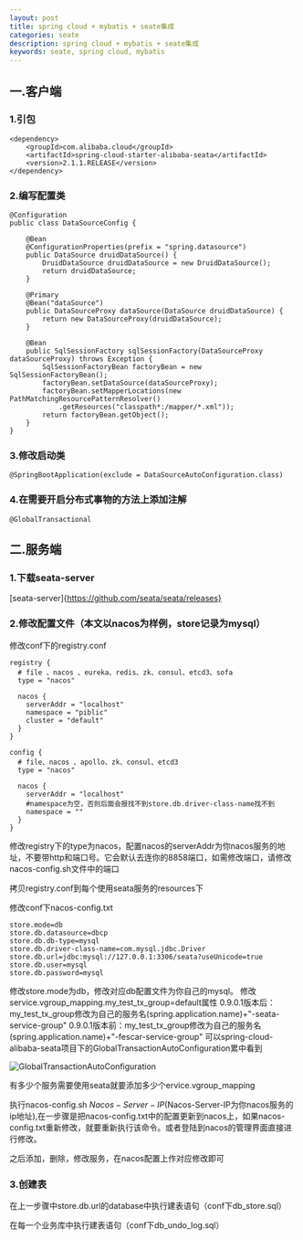 ```yaml
---
layout: post
title: spring cloud + mybatis + seate集成
categories: seate
description: spring cloud + mybatis + seate集成
keywords: seate, spring cloud, mybatis
---
```


## 一.客户端

### 1.引包
```
<dependency>
    <groupId>com.alibaba.cloud</groupId>
    <artifactId>spring-cloud-starter-alibaba-seata</artifactId>
    <version>2.1.1.RELEASE</version>
</dependency>
```

### 2.编写配置类
```
@Configuration
public class DataSourceConfig {

    @Bean
    @ConfigurationProperties(prefix = "spring.datasource")
    public DataSource druidDataSource() {
        DruidDataSource druidDataSource = new DruidDataSource();
        return druidDataSource;
    }

    @Primary
    @Bean("dataSource")
    public DataSourceProxy dataSource(DataSource druidDataSource) {
        return new DataSourceProxy(druidDataSource);
    }

    @Bean
    public SqlSessionFactory sqlSessionFactory(DataSourceProxy dataSourceProxy) throws Exception {
        SqlSessionFactoryBean factoryBean = new SqlSessionFactoryBean();
        factoryBean.setDataSource(dataSourceProxy);
        factoryBean.setMapperLocations(new PathMatchingResourcePatternResolver()
            .getResources("classpath*:/mapper/*.xml"));
        return factoryBean.getObject();
    }
}
```

### 3.修改启动类
```
@SpringBootApplication(exclude = DataSourceAutoConfiguration.class)
```

### 4.在需要开启分布式事物的方法上添加注解
```
@GlobalTransactional
```

## 二.服务端

### 1.下载seata-server
[seata-server]{https://github.com/seata/seata/releases}

### 2.修改配置文件（本文以nacos为样例，store记录为mysql）
修改conf下的registry.conf
```
registry {
  # file 、nacos 、eureka、redis、zk、consul、etcd3、sofa
  type = "nacos"

  nacos {
    serverAddr = "localhost"
    namespace = "piblic"
    cluster = "default"
  }
}

config {
  # file、nacos 、apollo、zk、consul、etcd3
  type = "nacos"

  nacos {
    serverAddr = "localhost"
    #namespace为空，否则后面会报找不到store.db.driver-class-name找不到
    namespace = ""
  }
}
```
修改registry下的type为nacos，配置nacos的serverAddr为你nacos服务的地址，不要带http和端口号。它会默认去连你的8858端口，如需修改端口，请修改nacos-config.sh文件中的端口

拷贝registry.conf到每个使用seata服务的resources下

修改conf下nacos-config.txt
```
store.mode=db
store.db.datasource=dbcp
store.db.db-type=mysql
store.db.driver-class-name=com.mysql.jdbc.Driver
store.db.url=jdbc:mysql://127.0.0.1:3306/seata?useUnicode=true
store.db.user=mysql
store.db.password=mysql
```
修改store.mode为db，修改对应db配置文件为你自己的mysql。
修改service.vgroup_mapping.my_test_tx_group=default属性
0.9.0.1版本后：my_test_tx_group修改为自己的服务名(spring.application.name)+"-seata-service-group"
0.9.0.1版本前：my_test_tx_group修改为自己的服务名(spring.application.name)+"-fescar-service-group"
可以spring-cloud-alibaba-seata项目下的GlobalTransactionAutoConfiguration累中看到

![GlobalTransactionAutoConfiguration](https://gudepeng.github.io/note/images/posts/2019-11-29-seate/1.jpg)

有多少个服务需要使用seata就要添加多少个ervice.vgroup_mapping

执行nacos-config.sh $Nacos-Server-IP($Nacos-Server-IP为你nacos服务的ip地址),在一步骤是把nacos-config.txt中的配置更新到nacos上，如果nacos-config.txt重新修改，就要重新执行该命令。或者登陆到nacos的管理界面直接进行修改。

之后添加，删除，修改服务，在nacos配置上作对应修改即可

### 3.创建表
在上一步骤中store.db.url的database中执行建表语句（conf下db_store.sql）

在每一个业务库中执行建表语句（conf下db_undo_log.sql）


